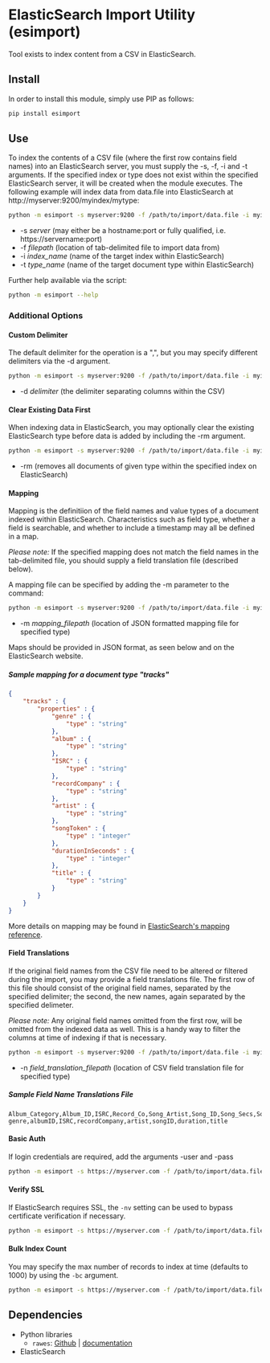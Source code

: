 # ElasticSearch Import Utility (esimport)

Tool exists to index content from a CSV in ElasticSearch.

## Install

In order to install this module, simply use PIP as follows:

```Bash
pip install esimport
```

## Use
To index the contents of a CSV file (where the first row contains field names) into an ElasticSearch server, you must supply the -s, -f, -i and -t arguments. If the specified index or type does not exist within the specified ElasticSearch server, it will be created when the module executes. The following example will index data from data.file into ElasticSearch at http://myserver:9200/myindex/mytype:

```Bash
python -m esimport -s myserver:9200 -f /path/to/import/data.file -i myindex -t mytype
```

* -s _server_ (may either be a hostname:port or fully qualified, i.e. https://servername:port)
* -f _filepath_ (location of tab-delimited file to import data from)
* -i _index_name_ (name of the target index within ElasticSearch)
* -t _type_name_ (name of the target document type within ElasticSearch)

Further help available via the script:

```Bash
python -m esimport --help
```

### Additional Options

#### Custom Delimiter

The default delimiter for the operation is a ",", but you may specify different delimiters via the -d argument.

```Bash
python -m esimport -s myserver:9200 -f /path/to/import/data.file -i myindex -t mytype -d '|'
```

* -d _delimiter_ (the delimiter separating columns within the CSV)


#### Clear Existing Data First

When indexing data in ElasticSearch, you may optionally clear the existing ElasticSearch type before data is added by including the -rm argument.

```Bash
python -m esimport -s myserver:9200 -f /path/to/import/data.file -i myindex -t mytype -rm
```

* -rm (removes all documents of given type within the specified index on ElasticSearch)

#### Mapping

Mapping is the definitiion of the field names and value types of a document indexed within ElasticSearch.  Characteristics such as field type, whether a field is searchable, and whether to include a timestamp may all be defined in a map.

*Please note:* If the specified mapping does not match the field names in the tab-delimited file, you should supply a field translation file (described below).

A mapping file can be specified by adding the -m parameter to the command:

```Bash
python -m esimport -s myserver:9200 -f /path/to/import/data.file -i myindex -t mytype -m /path/to/mapping.json
```

* -m _mapping_filepath_ (location of JSON formatted mapping file for specified type)

Maps should be provided in JSON format, as seen below and on the ElasticSearch website.

##### Sample mapping for a document type "tracks"

```JSON
{
	"tracks" : {
		"properties" : {
			"genre" : {
				"type" : "string"
		  	},
			"album" : {
				"type" : "string"
			},
			"ISRC" : {
				"type" : "string"
			},
			"recordCompany" : {
				"type" : "string"
			},
			"artist" : {
				"type" : "string"
			},
			"songToken" : {
				"type" : "integer"
			},
			"durationInSeconds" : {
				"type" : "integer"
			},
			"title" : {
				"type" : "string"
			}
		}
	}
}
```

More details on mapping may be found in [ElasticSearch's mapping reference][ES-mapping-doc].

#### Field Translations

If the original field names from the CSV file need to be altered or filtered during the import, you may provide a field translations file.  The first row of this file should consist of the original field names, separated by the specified delimiter; the second, the new names, again separated by the specified delimeter.

*Please note:* Any original field names omitted from the first row, will be omitted from the indexed data as well. This is a handy way to filter the columns at time of indexing if that is necessary.

```Bash
python -m esimport -s myserver:9200 -f /path/to/import/data.file -i myindex -t mytype -rm -m /path/to/mapping.json -n /path/to/field/name/translations.file
```

* -n _field_translation_filepath_ (location of CSV field translation file for specified type)

##### Sample Field Name Translations File

```
Album_Category,Album_ID,ISRC,Record_Co,Song_Artist,Song_ID,Song_Secs,Song_Title
genre,albumID,ISRC,recordCompany,artist,songID,duration,title
```

#### Basic Auth

If login credentials are required, add the arguments -user and -pass

```Bash
python -m esimport -s https://myserver.com -f /path/to/import/data.file -i myindex -t mytype -user exampleuser -pass examplepassword
```

#### Verify SSL

If ElasticSearch requires SSL, the `-nv` setting can be used to bypass certificate verification if necessary.

```Bash
python -m esimport -s https://myserver.com -f /path/to/import/data.file -i myindex -t mytype -user exampleuser -pass examplepassword -nv
```

#### Bulk Index Count

You may specify the max number of records to index at time (defaults to 1000) by using the `-bc` argument.

```Bash
python -m esimport -s https://myserver.com -f /path/to/import/data.file -i myindex -t mytype -user exampleuser -pass examplepassword -bc 500
```

## Dependencies

* Python libraries
	* `rawes`: [Github][rawes-lib] | [documentation][rawes-docs]
* ElasticSearch

[rawes-lib]: https://github.com/humangeo/rawes
[rawes-docs]: https://github.com/humangeo/rawes#rawes
[ES-mapping-doc]: http://www.elasticsearch.org/guide/reference/mapping/